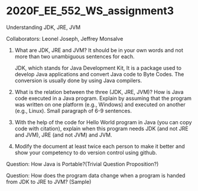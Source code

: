 # 2020F_EE_552_WS_assignment3
Understanding JDK, JRE, JVM

Collaborators: Leonel Joseph, Jeffrey Monsalve
 

1. What are JDK, JRE and JVM? It should be in your own words and not more than two unambiguous sentences for each.

   JDK, which stands for Java Development Kit, It is a package used to develop Java applications and convert Java code to Byte Codes. The conversion is usually done by    using Java compilers.

   


2. What is the relation between the three (JDK, JRE, JVM)? How is Java code executed in a Java program. Explain by assuming that the program was written on one platform (e.g., Windows) and executed on another (e.g., Linux). Small paragraph of 6-9 sentences.

   

3. With the help of the code for Hello World program in Java (you can copy code with citation), explain when this program needs JDK (and not JRE and JVM), JRE (and not JVM) and JVM.

    

    
4. Modify the document at least twice each person to make it better and show your competency to do version control using github.


Question: How Java is Portable?(Trivial Question Proposition?)

Question: How does the program data change when a program is handed from JDK to JRE to JVM? (Sample)